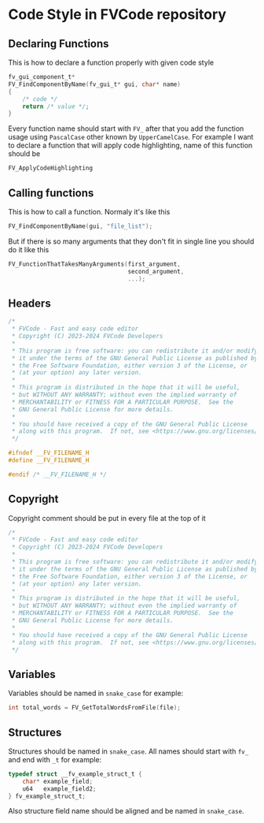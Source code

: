 # Code Style in FVCode repository
## Declaring Functions
This is how to declare a function properly with given code style
```c
fv_gui_component_t*
FV_FindComponentByName(fv_gui_t* gui, char* name)
{
    /* code */
    return /* value */;
}
```
Every function name should start with `FV_` after that you add the function usage using `PascalCase` other known by `UpperCamelCase`. For example I want to declare a function that will apply code highlighting, name of this function should be
```c
FV_ApplyCodeHighlighting
```
## Calling functions
This is how to call a function. Normaly it's like this
```c
FV_FindComponentByName(gui, "file_list");
```
But if there is so many arguments that they don't fit in single line you should do it like this
```c
FV_FunctionThatTakesManyArguments(first_argument,
                                  second_argument,
                                  ...);
```
## Headers
```c
/*
 * FVCode - Fast and easy code editor
 * Copyright (C) 2023-2024 FVCode Developers
 *   
 * This program is free software: you can redistribute it and/or modify
 * it under the terms of the GNU General Public License as published by
 * the Free Software Foundation, either version 3 of the License, or
 * (at your option) any later version.
 *   
 * This program is distributed in the hope that it will be useful,
 * but WITHOUT ANY WARRANTY; without even the implied warranty of
 * MERCHANTABILITY or FITNESS FOR A PARTICULAR PURPOSE.  See the
 * GNU General Public License for more details.
 *   
 * You should have received a copy of the GNU General Public License
 * along with this program.  If not, see <https://www.gnu.org/licenses/>.
 */

#ifndef __FV_FILENAME_H
#define __FV_FILENAME_H

#endif /* __FV_FILENAME_H */
```
## Copyright
Copyright comment should be put in every file at the top of it
```c
/*
 * FVCode - Fast and easy code editor
 * Copyright (C) 2023-2024 FVCode Developers
 *   
 * This program is free software: you can redistribute it and/or modify
 * it under the terms of the GNU General Public License as published by
 * the Free Software Foundation, either version 3 of the License, or
 * (at your option) any later version.
 *   
 * This program is distributed in the hope that it will be useful,
 * but WITHOUT ANY WARRANTY; without even the implied warranty of
 * MERCHANTABILITY or FITNESS FOR A PARTICULAR PURPOSE.  See the
 * GNU General Public License for more details.
 *   
 * You should have received a copy of the GNU General Public License
 * along with this program.  If not, see <https://www.gnu.org/licenses/>.
 */
```
## Variables
Variables should be named in `snake_case` for example:
```c
int total_words = FV_GetTotalWordsFromFile(file);
```
## Structures
Structures should be named in `snake_case`. All names should start with `fv_` and end with `_t` for example:
```c
typedef struct __fv_example_struct_t {
    char* example_field;
    u64   example_field2;
} fv_example_struct_t;
```
Also structure field name should be aligned and be named in `snake_case`.